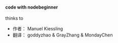 #### code with nodebeginner

thinks to 

- 作者： Manuel Kiessling
- 翻译： goddyzhao & GrayZhang & MondayChen
